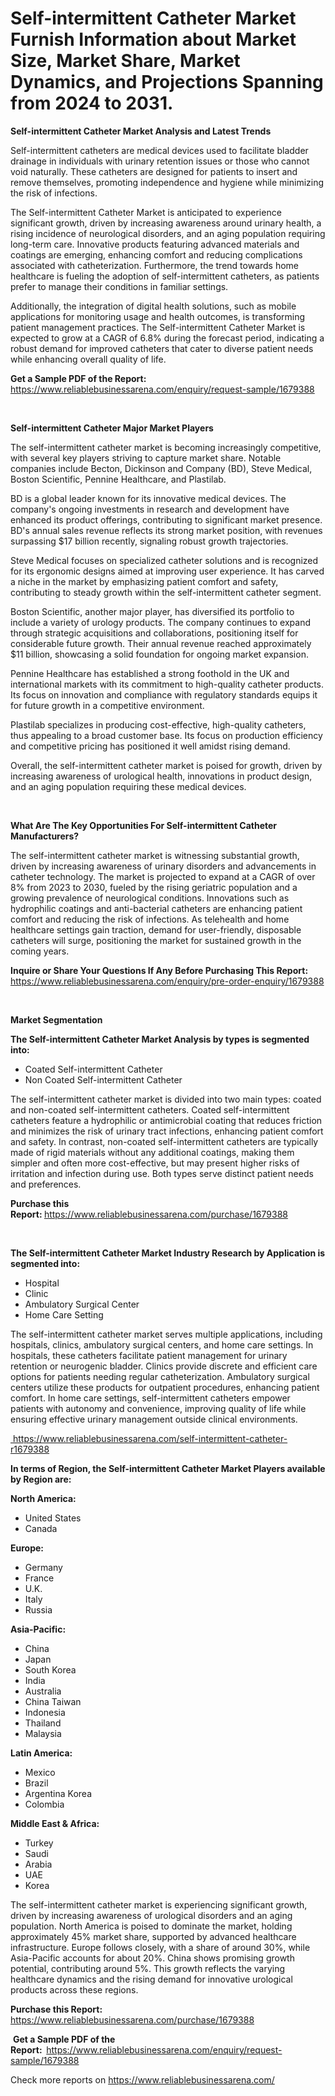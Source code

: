 <p><h1>Self-intermittent Catheter Market Furnish Information about Market Size, Market Share, Market Dynamics, and Projections Spanning from 2024 to 2031.</h1></p><p><strong>Self-intermittent Catheter Market Analysis and Latest Trends</strong></p>
<p><p>Self-intermittent catheters are medical devices used to facilitate bladder drainage in individuals with urinary retention issues or those who cannot void naturally. These catheters are designed for patients to insert and remove themselves, promoting independence and hygiene while minimizing the risk of infections. </p><p>The Self-intermittent Catheter Market is anticipated to experience significant growth, driven by increasing awareness around urinary health, a rising incidence of neurological disorders, and an aging population requiring long-term care. Innovative products featuring advanced materials and coatings are emerging, enhancing comfort and reducing complications associated with catheterization. Furthermore, the trend towards home healthcare is fueling the adoption of self-intermittent catheters, as patients prefer to manage their conditions in familiar settings. </p><p>Additionally, the integration of digital health solutions, such as mobile applications for monitoring usage and health outcomes, is transforming patient management practices. The Self-intermittent Catheter Market is expected to grow at a CAGR of 6.8% during the forecast period, indicating a robust demand for improved catheters that cater to diverse patient needs while enhancing overall quality of life.</p></p>
<p><strong>Get a Sample PDF of the Report:&nbsp;</strong> <a href="https://www.reliablebusinessarena.com/enquiry/request-sample/1679388?utm_campaign=1995&utm_medium=2&utm_source=Github&utm_content=ia&utm_term=28122024&utm_id=self-intermittent-catheter">https://www.reliablebusinessarena.com/enquiry/request-sample/1679388</a></p>
<p>&nbsp;</p>
<p><strong>Self-intermittent Catheter Major Market Players</strong></p>
<p><p>The self-intermittent catheter market is becoming increasingly competitive, with several key players striving to capture market share. Notable companies include Becton, Dickinson and Company (BD), Steve Medical, Boston Scientific, Pennine Healthcare, and Plastilab. </p><p>BD is a global leader known for its innovative medical devices. The company's ongoing investments in research and development have enhanced its product offerings, contributing to significant market presence. BD's annual sales revenue reflects its strong market position, with revenues surpassing $17 billion recently, signaling robust growth trajectories.</p><p>Steve Medical focuses on specialized catheter solutions and is recognized for its ergonomic designs aimed at improving user experience. It has carved a niche in the market by emphasizing patient comfort and safety, contributing to steady growth within the self-intermittent catheter segment.</p><p>Boston Scientific, another major player, has diversified its portfolio to include a variety of urology products. The company continues to expand through strategic acquisitions and collaborations, positioning itself for considerable future growth. Their annual revenue reached approximately $11 billion, showcasing a solid foundation for ongoing market expansion.</p><p>Pennine Healthcare has established a strong foothold in the UK and international markets with its commitment to high-quality catheter products. Its focus on innovation and compliance with regulatory standards equips it for future growth in a competitive environment.</p><p>Plastilab specializes in producing cost-effective, high-quality catheters, thus appealing to a broad customer base. Its focus on production efficiency and competitive pricing has positioned it well amidst rising demand.</p><p>Overall, the self-intermittent catheter market is poised for growth, driven by increasing awareness of urological health, innovations in product design, and an aging population requiring these medical devices.</p></p>
<p>&nbsp;</p>
<p><strong>What Are The Key Opportunities For Self-intermittent Catheter Manufacturers?</strong></p>
<p><p>The self-intermittent catheter market is witnessing substantial growth, driven by increasing awareness of urinary disorders and advancements in catheter technology. The market is projected to expand at a CAGR of over 8% from 2023 to 2030, fueled by the rising geriatric population and a growing prevalence of neurological conditions. Innovations such as hydrophilic coatings and anti-bacterial catheters are enhancing patient comfort and reducing the risk of infections. As telehealth and home healthcare settings gain traction, demand for user-friendly, disposable catheters will surge, positioning the market for sustained growth in the coming years.</p></p>
<p><strong>Inquire or Share Your Questions If Any Before Purchasing This Report:</strong> <a href="https://www.reliablebusinessarena.com/enquiry/pre-order-enquiry/1679388?utm_campaign=1995&utm_medium=2&utm_source=Github&utm_content=ia&utm_term=28122024&utm_id=self-intermittent-catheter">https://www.reliablebusinessarena.com/enquiry/pre-order-enquiry/1679388</a></p>
<p>&nbsp;</p>
<p><strong>Market Segmentation</strong></p>
<p><strong>The Self-intermittent Catheter Market Analysis by types is segmented into:</strong></p>
<p><ul><li>Coated Self-intermittent Catheter</li><li>Non Coated Self-intermittent Catheter</li></ul></p>
<p><p>The self-intermittent catheter market is divided into two main types: coated and non-coated self-intermittent catheters. Coated self-intermittent catheters feature a hydrophilic or antimicrobial coating that reduces friction and minimizes the risk of urinary tract infections, enhancing patient comfort and safety. In contrast, non-coated self-intermittent catheters are typically made of rigid materials without any additional coatings, making them simpler and often more cost-effective, but may present higher risks of irritation and infection during use. Both types serve distinct patient needs and preferences.</p></p>
<p><strong>Purchase this Report:&nbsp;</strong><a href="https://www.reliablebusinessarena.com/purchase/1679388?utm_campaign=1995&utm_medium=2&utm_source=Github&utm_content=ia&utm_term=28122024&utm_id=self-intermittent-catheter">https://www.reliablebusinessarena.com/purchase/1679388</a></p>
<p>&nbsp;</p>
<p><strong>The Self-intermittent Catheter Market Industry Research by Application is segmented into:</strong></p>
<p><ul><li>Hospital</li><li>Clinic</li><li>Ambulatory Surgical Center</li><li>Home Care Setting</li></ul></p>
<p><p>The self-intermittent catheter market serves multiple applications, including hospitals, clinics, ambulatory surgical centers, and home care settings. In hospitals, these catheters facilitate patient management for urinary retention or neurogenic bladder. Clinics provide discrete and efficient care options for patients needing regular catheterization. Ambulatory surgical centers utilize these products for outpatient procedures, enhancing patient comfort. In home care settings, self-intermittent catheters empower patients with autonomy and convenience, improving quality of life while ensuring effective urinary management outside clinical environments.</p></p>
<p><a href="https://www.reliablebusinessarena.com/self-intermittent-catheter-r1679388?utm_campaign=1995&utm_medium=2&utm_source=Github&utm_content=ia&utm_term=28122024&utm_id=self-intermittent-catheter">&nbsp;https://www.reliablebusinessarena.com/self-intermittent-catheter-r1679388</a></p>
<p><strong>In terms of Region, the Self-intermittent Catheter Market Players available by Region are:</strong></p>
<p>
    <p> <strong> North America: </strong>
        <ul>
            <li>United States</li>
            <li>Canada</li>
        </ul>
        </p> 
    <p> <strong> Europe: </strong>
        <ul>
            <li>Germany</li>
            <li>France</li>
            <li>U.K.</li>
            <li>Italy</li>
            <li>Russia</li>
        </ul>
        </p> 
    <p> <strong> Asia-Pacific: </strong>
        <ul>
            <li>China</li>
            <li>Japan</li>
            <li>South Korea</li>
            <li>India</li>
            <li>Australia</li>
            <li>China Taiwan</li>
            <li>Indonesia</li>
            <li>Thailand</li>
            <li>Malaysia</li>
        </ul>
        </p> 
    <p> <strong> Latin America: </strong>
        <ul>
            <li>Mexico</li>
            <li>Brazil</li>
            <li>Argentina Korea</li>
            <li>Colombia</li>
        </ul>
        </p> 
    <p> <strong> Middle East & Africa: </strong>
        <ul>
            <li>Turkey</li>
            <li>Saudi</li>
            <li>Arabia</li>
            <li>UAE</li>
            <li>Korea</li>
        </ul>
    </p>
    </p>
<p><p>The self-intermittent catheter market is experiencing significant growth, driven by increasing awareness of urological disorders and an aging population. North America is poised to dominate the market, holding approximately 45% market share, supported by advanced healthcare infrastructure. Europe follows closely, with a share of around 30%, while Asia-Pacific accounts for about 20%. China shows promising growth potential, contributing around 5%. This growth reflects the varying healthcare dynamics and the rising demand for innovative urological products across these regions.</p></p>
<p><strong>Purchase this Report: </strong><a href="https://www.reliablebusinessarena.com/purchase/1679388?utm_campaign=1995&utm_medium=2&utm_source=Github&utm_content=ia&utm_term=28122024&utm_id=self-intermittent-catheter">https://www.reliablebusinessarena.com/purchase/1679388</a></p>
<p>&nbsp;<strong>Get a Sample PDF of the Report:&nbsp;&nbsp;</strong><a href="https://www.reliablebusinessarena.com/enquiry/request-sample/1679388?utm_campaign=1995&utm_medium=2&utm_source=Github&utm_content=ia&utm_term=28122024&utm_id=self-intermittent-catheter">https://www.reliablebusinessarena.com/enquiry/request-sample/1679388</a></p>
<p><strong></strong></p>
<p>Check more reports on <a href="https://www.reliablebusinessarena.com/?utm_campaign=1995&utm_medium=2&utm_source=Github&utm_content=ia&utm_term=28122024&utm_id=self-intermittent-catheter">https://www.reliablebusinessarena.com/</a></p>